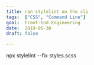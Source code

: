```yaml
---
title: ran stylelint on the cli
tags:  ["CSS", "Command Line"]
goal:  Front-End Engineering
date:  2019-05-30
draft: false

---
```

npx stylelint --fix styles.scss

